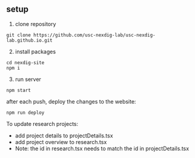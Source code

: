## setup

1. clone repository

```shell
git clone https://github.com/usc-nexdig-lab/usc-nexdig-lab.github.io.git
```

2. install packages

```shell
cd nexdig-site
npm i
```

3. run server

```shell
npm start
```

after each push, deploy the changes to the website:
```shell
npm run deploy
```


To update research projects:
- add project details to projectDetails.tsx
- add project overview to research.tsx
- Note: the id in research.tsx needs to match the id in projectDetails.tsx

